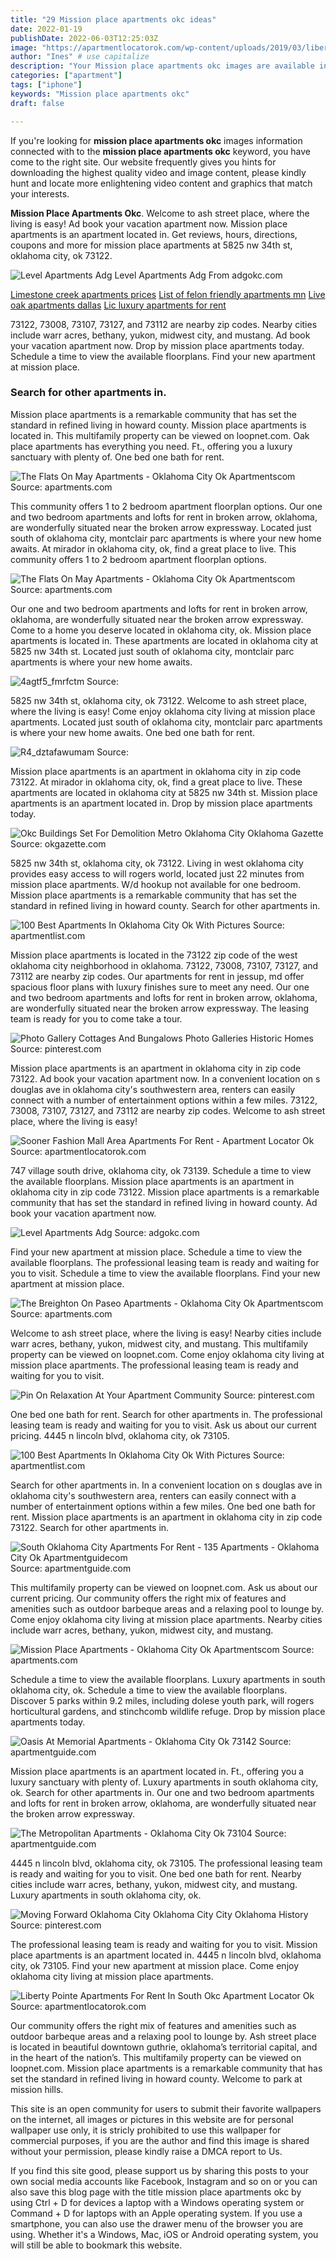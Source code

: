 ```yaml
---
title: "29 Mission place apartments okc ideas"
date: 2022-01-19
publishDate: 2022-06-03T12:25:03Z
image: "https://apartmentlocatorok.com/wp-content/uploads/2019/03/liberty-pointe-pool-600x400_c.jpg"
author: "Ines" # use capitalize
description: "Your Mission place apartments okc images are available in this site. Mission place apartments okc are a topic that is being searched for and liked by netizens now. You can Get the Mission place apartments okc files here. Find and Download all royalty-free photos."
categories: ["apartment"]
tags: ["iphone"]
keywords: "Mission place apartments okc"
draft: false

---
```


If you're looking for **mission place apartments okc** images information connected with to the **mission place apartments okc** keyword, you have come to the right  site.  Our website frequently  gives you  hints  for downloading  the highest  quality video and image  content, please kindly hunt and locate more enlightening video content and graphics  that match your interests.

**Mission Place Apartments Okc**. Welcome to ash street place, where the living is easy! Ad book your vacation apartment now. Mission place apartments is an apartment located in. Get reviews, hours, directions, coupons and more for mission place apartments at 5825 nw 34th st, oklahoma city, ok 73122.

![Level Apartments Adg](https://images.squarespace-cdn.com/content/v1/5c9cdf5cb9144913b527b450/1578938815538-949BBKBYSZ192EFPYQYQ/Level+010+%28Large%29.jpg "Level Apartments Adg")
Level Apartments Adg From adgokc.com

[Limestone creek apartments prices](/limestone-creek-apartments-prices/)
[List of felon friendly apartments mn](/list-of-felon-friendly-apartments-mn/)
[Live oak apartments dallas](/live-oak-apartments-dallas/)
[Lic luxury apartments for rent](/lic-luxury-apartments-for-rent/)

73122, 73008, 73107, 73127, and 73112 are nearby zip codes. Nearby cities include warr acres, bethany, yukon, midwest city, and mustang. Ad book your vacation apartment now. Drop by mission place apartments today. Schedule a time to view the available floorplans. Find your new apartment at mission place.

### Search for other apartments in.

Mission place apartments is a remarkable community that has set the standard in refined living in howard county. Mission place apartments is located in. This multifamily property can be viewed on loopnet.com. Oak place apartments has everything you need. Ft., offering you a luxury sanctuary with plenty of. One bed one bath for rent.


![The Flats On May Apartments - Oklahoma City Ok Apartmentscom](https://images1.apartments.com/i2/IpktEwLldKN7CvfTJ5zfb_Sk_j9rv9y6Sk_im3pSNG4/117/the-flats-on-may-oklahoma-city-ok-building-photo.jpg?p=1 "The Flats On May Apartments - Oklahoma City Ok Apartmentscom")
Source: apartments.com

This community offers 1 to 2 bedroom apartment floorplan options. Our one and two bedroom apartments and lofts for rent in broken arrow, oklahoma, are wonderfully situated near the broken arrow expressway. Located just south of oklahoma city, montclair parc apartments is where your new home awaits. At mirador in oklahoma city, ok, find a great place to live. This community offers 1 to 2 bedroom apartment floorplan options.

![The Flats On May Apartments - Oklahoma City Ok Apartmentscom](https://images1.apartments.com/i2/4lNjqbJfG77r_VtCLK4KM1U_LER4fDfuOX8TjjLePVM/111/the-flats-on-may-oklahoma-city-ok-primary-photo.jpg "The Flats On May Apartments - Oklahoma City Ok Apartmentscom")
Source: apartments.com

Our one and two bedroom apartments and lofts for rent in broken arrow, oklahoma, are wonderfully situated near the broken arrow expressway. Come to a home you deserve located in oklahoma city, ok. Mission place apartments is located in. These apartments are located in oklahoma city at 5825 nw 34th st. Located just south of oklahoma city, montclair parc apartments is where your new home awaits.

![4agtf5_fmrfctm](https://resource.rentcafe.com/image/upload/q_auto,f_auto/s3/3/920708/18%20kitchen%20and%20living%20room(1).jpg "4agtf5_fmrfctm")
Source: 

5825 nw 34th st, oklahoma city, ok 73122. Welcome to ash street place, where the living is easy! Come enjoy oklahoma city living at mission place apartments. Located just south of oklahoma city, montclair parc apartments is where your new home awaits. One bed one bath for rent.

![R4_dztafawumam](https://rentpath-res.cloudinary.com/$img_current/t_3x2_jpg_xl/498687ab4de5905087605506508471d4 "R4_dztafawumam")
Source: 

Mission place apartments is an apartment in oklahoma city in zip code 73122. At mirador in oklahoma city, ok, find a great place to live. These apartments are located in oklahoma city at 5825 nw 34th st. Mission place apartments is an apartment located in. Drop by mission place apartments today.

![Okc Buildings Set For Demolition Metro Oklahoma City Oklahoma Gazette](https://media2.fdncms.com/okgazette/imager/u/original/2937294/latana-7774gf.jpg "Okc Buildings Set For Demolition Metro Oklahoma City Oklahoma Gazette")
Source: okgazette.com

5825 nw 34th st, oklahoma city, ok 73122. Living in west oklahoma city provides easy access to will rogers world, located just 22 minutes from mission place apartments. W/d hookup not available for one bedroom. Mission place apartments is a remarkable community that has set the standard in refined living in howard county. Search for other apartments in.

![100 Best Apartments In Oklahoma City Ok With Pictures](https://res.cloudinary.com/apartmentlist/image/upload/f_auto,q_auto,t_web-base/bcf03000df6e8ae223b6a5f340d05dfa.jpg "100 Best Apartments In Oklahoma City Ok With Pictures")
Source: apartmentlist.com

Mission place apartments is located in the 73122 zip code of the west oklahoma city neighborhood in oklahoma. 73122, 73008, 73107, 73127, and 73112 are nearby zip codes. Our apartments for rent in jessup, md offer spacious floor plans with luxury finishes sure to meet any need. Our one and two bedroom apartments and lofts for rent in broken arrow, oklahoma, are wonderfully situated near the broken arrow expressway. The leasing team is ready for you to come take a tour.

![Photo Gallery Cottages And Bungalows Photo Galleries Historic Homes](https://i.pinimg.com/600x315/c9/1f/12/c91f12385db97ad1327651c957ccad02.jpg "Photo Gallery Cottages And Bungalows Photo Galleries Historic Homes")
Source: pinterest.com

Mission place apartments is an apartment in oklahoma city in zip code 73122. Ad book your vacation apartment now. In a convenient location on s douglas ave in oklahoma city&#039;s southwestern area, renters can easily connect with a number of entertainment options within a few miles. 73122, 73008, 73107, 73127, and 73112 are nearby zip codes. Welcome to ash street place, where the living is easy!

![Sooner Fashion Mall Area Apartments For Rent - Apartment Locator Ok](https://vt9zq2u8uh2wl1yz28zkodhm-wpengine.netdna-ssl.com/wp-content/uploads/2016/09/Hillcrest-Exterior-7-e1596475725197-500x420.jpg "Sooner Fashion Mall Area Apartments For Rent - Apartment Locator Ok")
Source: apartmentlocatorok.com

747 village south drive, oklahoma city, ok 73139. Schedule a time to view the available floorplans. Mission place apartments is an apartment in oklahoma city in zip code 73122. Mission place apartments is a remarkable community that has set the standard in refined living in howard county. Ad book your vacation apartment now.

![Level Apartments Adg](https://images.squarespace-cdn.com/content/v1/5c9cdf5cb9144913b527b450/1578938815538-949BBKBYSZ192EFPYQYQ/Level+010+%28Large%29.jpg "Level Apartments Adg")
Source: adgokc.com

Find your new apartment at mission place. Schedule a time to view the available floorplans. The professional leasing team is ready and waiting for you to visit. Schedule a time to view the available floorplans. Find your new apartment at mission place.

![The Breighton On Paseo Apartments - Oklahoma City Ok Apartmentscom](https://images1.apartments.com/i2/66c7RBMxCtfZoma3oFZlRXbfiiO8sklvsxFhcENvts8/117/the-breighton-on-paseo-oklahoma-city-ok-1br-1ba---667sf---living-area.jpg "The Breighton On Paseo Apartments - Oklahoma City Ok Apartmentscom")
Source: apartments.com

Welcome to ash street place, where the living is easy! Nearby cities include warr acres, bethany, yukon, midwest city, and mustang. This multifamily property can be viewed on loopnet.com. Come enjoy oklahoma city living at mission place apartments. The professional leasing team is ready and waiting for you to visit.

![Pin On Relaxation At Your Apartment Community](https://i.pinimg.com/originals/61/f4/45/61f445df174a7e8283b9c79e28ec2906.jpg "Pin On Relaxation At Your Apartment Community")
Source: pinterest.com

One bed one bath for rent. Search for other apartments in. The professional leasing team is ready and waiting for you to visit. Ask us about our current pricing. 4445 n lincoln blvd, oklahoma city, ok 73105.

![100 Best Apartments In Oklahoma City Ok With Pictures](https://res.cloudinary.com/apartmentlist/image/fetch/c_fill,dpr_auto,f_auto,g_center,h_400,q_auto,w_600/https://images.ctfassets.net/jeox55pd4d8n/20KJMNT9zpJ9H2ldAPjMrR/35e0a431c49846a5d64b051b23efc921/shutterstock_1708862998.jpg "100 Best Apartments In Oklahoma City Ok With Pictures")
Source: apartmentlist.com

Search for other apartments in. In a convenient location on s douglas ave in oklahoma city&#039;s southwestern area, renters can easily connect with a number of entertainment options within a few miles. One bed one bath for rent. Mission place apartments is an apartment in oklahoma city in zip code 73122. Search for other apartments in.

![South Oklahoma City Apartments For Rent - 135 Apartments - Oklahoma City Ok Apartmentguidecom](https://rentpath-res.cloudinary.com/w_336,h_280,t_rp,cs_tinysrgb,fl_force_strip,c_fill/e_unsharp_mask:50,q_auto/8f8e3af2188c59f8749e829a2056ac07 "South Oklahoma City Apartments For Rent - 135 Apartments - Oklahoma City Ok Apartmentguidecom")
Source: apartmentguide.com

This multifamily property can be viewed on loopnet.com. Ask us about our current pricing. Our community offers the right mix of features and amenities such as outdoor barbeque areas and a relaxing pool to lounge by. Come enjoy oklahoma city living at mission place apartments. Nearby cities include warr acres, bethany, yukon, midwest city, and mustang.

![Mission Place Apartments - Oklahoma City Ok Apartmentscom](https://images1.apartments.com/i2/GAfLcx9khIItcFVKZr6Byg3PQDm9UT9w7-cAPChZSoc/111/mission-place-apartments-oklahoma-city-ok-building-photo.jpg "Mission Place Apartments - Oklahoma City Ok Apartmentscom")
Source: apartments.com

Schedule a time to view the available floorplans. Luxury apartments in south oklahoma city, ok. Schedule a time to view the available floorplans. Discover 5 parks within 9.2 miles, including dolese youth park, will rogers horticultural gardens, and stinchcomb wildlife refuge. Drop by mission place apartments today.

![Oasis At Memorial Apartments - Oklahoma City Ok 73142](https://rentpath-res.cloudinary.com/$img_current/t_3x2_jpg_xl/3974cd3c73f3e89f56484fad1d1a0723 "Oasis At Memorial Apartments - Oklahoma City Ok 73142")
Source: apartmentguide.com

Mission place apartments is an apartment located in. Ft., offering you a luxury sanctuary with plenty of. Luxury apartments in south oklahoma city, ok. Search for other apartments in. Our one and two bedroom apartments and lofts for rent in broken arrow, oklahoma, are wonderfully situated near the broken arrow expressway.

![The Metropolitan Apartments - Oklahoma City Ok 73104](https://rentpath-res.cloudinary.com/$img_current/t_3x2_jpg_xl/f804d041e6d1f12227154f3b8cb47d8f "The Metropolitan Apartments - Oklahoma City Ok 73104")
Source: apartmentguide.com

4445 n lincoln blvd, oklahoma city, ok 73105. The professional leasing team is ready and waiting for you to visit. One bed one bath for rent. Nearby cities include warr acres, bethany, yukon, midwest city, and mustang. Luxury apartments in south oklahoma city, ok.

![Moving Forward Oklahoma City Oklahoma City City Oklahoma History](https://i.pinimg.com/736x/dc/5f/84/dc5f8453291727f00b675cb5b19ff0ad--bricktown-okc-oklahoma-city.jpg "Moving Forward Oklahoma City Oklahoma City City Oklahoma History")
Source: pinterest.com

The professional leasing team is ready and waiting for you to visit. Mission place apartments is an apartment located in. 4445 n lincoln blvd, oklahoma city, ok 73105. Find your new apartment at mission place. Come enjoy oklahoma city living at mission place apartments.

![Liberty Pointe Apartments For Rent In South Okc Apartment Locator Ok](https://apartmentlocatorok.com/wp-content/uploads/2019/03/liberty-pointe-pool-600x400_c.jpg "Liberty Pointe Apartments For Rent In South Okc Apartment Locator Ok")
Source: apartmentlocatorok.com

Our community offers the right mix of features and amenities such as outdoor barbeque areas and a relaxing pool to lounge by. Ash street place is located in beautiful downtown guthrie, oklahoma’s territorial capital, and in the heart of the nation’s. This multifamily property can be viewed on loopnet.com. Mission place apartments is a remarkable community that has set the standard in refined living in howard county. Welcome to park at mission hills.

This site is an open community for users to submit their favorite wallpapers on the internet, all images or pictures in this website are for personal wallpaper use only, it is stricly prohibited to use this wallpaper for commercial purposes, if you are the author and find this image is shared without your permission, please kindly raise a DMCA report to Us.

If you find this site good, please support us by sharing this posts to your own social media accounts like Facebook, Instagram and so on or you can also save this blog page with the title mission place apartments okc by using Ctrl + D for devices a laptop with a Windows operating system or Command + D for laptops with an Apple operating system. If you use a smartphone, you can also use the drawer menu of the browser you are using. Whether it's a Windows, Mac, iOS or Android operating system, you will still be able to bookmark this website.

